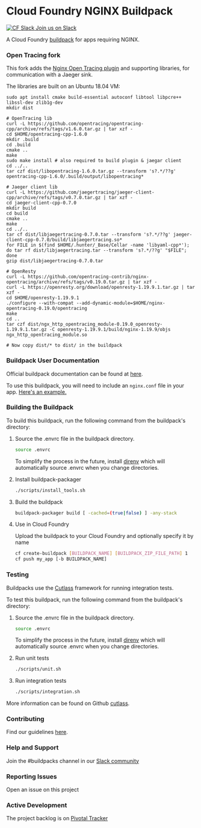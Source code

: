 # Cloud Foundry NGINX Buildpack

[![CF Slack](https://www.google.com/s2/favicons?domain=www.slack.com) Join us on Slack](https://cloudfoundry.slack.com/messages/buildpacks/)

A Cloud Foundry [buildpack](http://docs.cloudfoundry.org/buildpacks/) for apps requiring NGINX.

### Open Tracing fork

This fork adds the [Nginx Open Tracing plugin](https://github.com/opentracing-contrib/nginx-opentracing) and supporting libraries, for communication with a Jaeger sink.

The libraries are built on an Ubuntu 18.04 VM:

```
sudo apt install cmake build-essential autoconf libtool libpcre++ libssl-dev zlib1g-dev
mkdir dist

# OpenTracing lib
curl -L https://github.com/opentracing/opentracing-cpp/archive/refs/tags/v1.6.0.tar.gz | tar xzf -
cd $HOME/opentracing-cpp-1.6.0
mkdir .build
cd .build
cmake ..
make
sudo make install # also required to build plugin & jaegar client
cd ../..
tar czf dist/libopentracing-1.6.0.tar.gz --transform 's?.*/??g' opentracing-cpp-1.6.0/.build/output/libopentracing*

# Jaeger client lib
curl -L https://github.com/jaegertracing/jaeger-client-cpp/archive/refs/tags/v0.7.0.tar.gz | tar xzf -
cd jaeger-client-cpp-0.7.0
mkdir build
cd build
cmake ..
make
cd ../..
tar cf dist/libjaegertracing-0.7.0.tar --transform 's?.*/??g' jaeger-client-cpp-0.7.0/build/libjaegertracing.so*
for FILE in $(find $HOME/.hunter/_Base/Cellar -name 'libyaml-cpp*'); do tar rf dist/libjaegertracing.tar --transform 's?.*/??g' "$FILE"; done
gzip dist/libjaegertracing-0.7.0.tar

# OpenResty
curl -L https://github.com/opentracing-contrib/nginx-opentracing/archive/refs/tags/v0.19.0.tar.gz | tar xzf -
curl -L https://openresty.org/download/openresty-1.19.9.1.tar.gz | tar xzf -
cd $HOME/openresty-1.19.9.1
./configure --with-compat --add-dynamic-module=$HOME/nginx-opentracing-0.19.0/opentracing
make
cd ..
tar czf dist/ngx_http_opentracing_module-0.19.0_openresty-1.19.9.1.tar.gz -C openresty-1.19.9.1/build/nginx-1.19.9/objs ngx_http_opentracing_module.so

# Now copy dist/* to dist/ in the buildpack
```

### Buildpack User Documentation

Official buildpack documentation can be found at [here](https://docs.cloudfoundry.org/buildpacks/nginx/index.html).

To use this buildpack, you will need to include an `nginx.conf` file in your app. [Here's an example.](https://github.com/cloudfoundry/nginx-buildpack/tree/master/fixtures/mainline)


### Building the Buildpack

To build this buildpack, run the following command from the buildpack's directory:

1. Source the .envrc file in the buildpack directory.

   ```bash
   source .envrc
   ```
   To simplify the process in the future, install [direnv](https://direnv.net/) which will automatically source .envrc when you change directories.

1. Install buildpack-packager

    ```bash
    ./scripts/install_tools.sh
    ```

1. Build the buildpack

    ```bash
    buildpack-packager build [ -cached=(true|false) ] -any-stack
    ```

1. Use in Cloud Foundry

   Upload the buildpack to your Cloud Foundry and optionally specify it by name

    ```bash
    cf create-buildpack [BUILDPACK_NAME] [BUILDPACK_ZIP_FILE_PATH] 1
    cf push my_app [-b BUILDPACK_NAME]
    ```

### Testing

Buildpacks use the [Cutlass](https://github.com/cloudfoundry/libbuildpack/tree/master/cutlass) framework for running integration tests.

To test this buildpack, run the following command from the buildpack's directory:

1. Source the .envrc file in the buildpack directory.

   ```bash
   source .envrc
   ```
   To simplify the process in the future, install [direnv](https://direnv.net/) which will automatically source .envrc when you change directories.

1. Run unit tests

    ```bash
    ./scripts/unit.sh
    ```

1. Run integration tests

    ```bash
    ./scripts/integration.sh
    ```

More information can be found on Github [cutlass](https://github.com/cloudfoundry/libbuildpack/tree/master/cutlass).

### Contributing

Find our guidelines [here](./CONTRIBUTING.md).

### Help and Support

Join the #buildpacks channel in our [Slack community](http://slack.cloudfoundry.org/)

### Reporting Issues

Open an issue on this project

### Active Development

The project backlog is on [Pivotal Tracker](https://www.pivotaltracker.com/projects/1042066)

